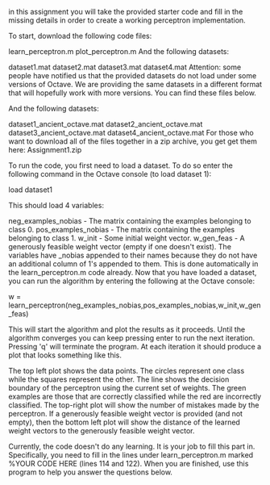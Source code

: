 in this assignment you will take the provided starter code and fill in the missing details in order to create a working perceptron implementation.

To start, download the following code files:

learn_perceptron.m
plot_perceptron.m
And the following datasets:

dataset1.mat
dataset2.mat
dataset3.mat
dataset4.mat
Attention: some people have notified us that the provided datasets do not load under some versions of Octave. We are providing the same datasets in a different format that will hopefully work with more versions. You can find these files below.

And the following datasets:

dataset1_ancient_octave.mat
dataset2_ancient_octave.mat
dataset3_ancient_octave.mat
dataset4_ancient_octave.mat
For those who want to download all of the files together in a zip archive, you get get them here: Assignment1.zip

To run the code, you first need to load a dataset. To do so enter the following command in the Octave console (to load dataset 1):

load dataset1

This should load 4 variables:

neg_examples_nobias - The matrix containing the examples belonging to class 0.
pos_examples_nobias - The matrix containing the examples belonging to class 1.
w_init - Some initial weight vector.
w_gen_feas - A generously feasible weight vector (empty if one doesn't exist).
The variables have _nobias appended to their names because they do not have an additional column of 1's appended to them. This is done automatically in the learn_perceptron.m code already. Now that you have loaded a dataset, you can run the algorithm by entering the following at the Octave console:

w = learn_perceptron(neg_examples_nobias,pos_examples_nobias,w_init,w_gen_feas)

This will start the algorithm and plot the results as it proceeds. Until the algorithm converges you can keep pressing enter to run the next iteration. Pressing 'q' will terminate the program. At each iteration it should produce a plot that looks something like this.

The top left plot shows the data points. The circles represent one class while the squares represent the other. The line shows the decision boundary of the perceptron using the current set of weights. The green examples are those that are correctly classified while the red are incorrectly classified. The top-right plot will show the number of mistakes made by the perceptron. If a generously feasible weight vector is provided (and not empty), then the bottom left plot will show the distance of the learned weight vectors to the generously feasible weight vector.

Currently, the code doesn't do any learning. It is your job to fill this part in. Specifically, you need to fill in the lines under learn_perceptron.m marked %YOUR CODE HERE (lines 114 and 122). When you are finished, use this program to help you answer the questions below.
